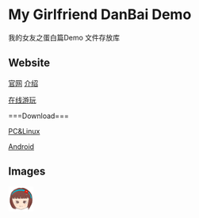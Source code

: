 # My Girlfriend DanBai Demo
我的女友之蛋白篇Demo 文件存放库

## Website
[官网](https://game.dbhg.top/My%20Girlfriend%20DanBai/)
[介绍](https://game.dbhg.top/My%20Girlfriend%20DanBai/about/)

[在线游玩](https://api.alwolf.cn/Galgame_DanBai_Demo/)

===Download===

[PC&Linux](https://github.com/yalwolf/Galgame_DanBai_Demo/releases/tag/Windows)

[Android](https://github.com/yalwolf/Galgame_DanBai_Demo/releases/tag/Android)

## Images
<img src="window_icon.png" width="10%" height="10%">
